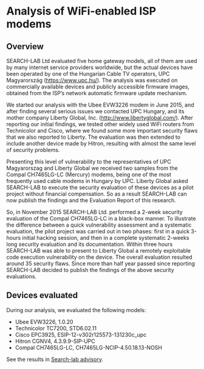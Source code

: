 # Analysis of WiFi-enabled ISP modems #
## Overview ##
SEARCH-LAB Ltd evaluated five home gateway models, all of them are used by many internet service providers worldwide, but the actual devices have been operated by one of the Hungarian Cable TV operators, UPC Magyarország (https://www.upc.hu/). The analysis was executed on commercially available devices and publicly accessible firmware images, obtained from the ISP’s network automatic firmware update mechanism.

We started our analysis with the Ubee EVW3226 modem in June 2015, and after finding several serious issues we contacted UPC Hungary, and its mother company Liberty Global, Inc. (http://www.libertyglobal.com/). After reporting our initial findings, we tested other widely used WiFi routers from Technicolor and Cisco, where we found some more important security flaws that we also reported to Liberty. The evaluation was then extended to include another device made by Hitron, resulting with almost the same level of security problems. 

Presenting this level of vulnerability to the representatives of UPC Magyarorszag and Liberty Global we received two samples from the Compal CH7465LG-LC (Mercury) modems, being one of the most frequently used cable modems in Hungary by UPC. Liberty Global asked SEARCH-LAB to execute the security evaluation of these devices as a pilot project without financial compensation. So as a result SEARCH-LAB can now publish the findings and the Evaluation Report of this research.

So, in November 2015 SEARCH-LAB Ltd. performed a 2-week security evaluation of the Compal CH7465LG-LC in a black-box manner. To illustrate the difference between a quick vulnerability assessment and a systematic evaluation, the pilot project was carried out in two phases: first in a quick 3-hours initial hacking session, and then in a complete systematic 2-weeks long security evaluation and its documentation. Within three hours SEARCH-LAB was able to present to Liberty Global a remotely exploitable code execution vulnerability on the device. The overall evaluation resulted around 35 security flaws.
Since more than half year passed since reporting SEARCH-LAB decided to publish the findings of the above security evaluations.

## Devices evaluated ##
During our analysis, we evaluated the following models:
-	Ubee EVW3226, 1.0.20
-	Technicolor TC7200, STD6.02.11
-	Cisco EPC3925, ESIP-12-v302r125573-131230c_upc
-	Hitron CGNV4, 4.3.9.9-SIP-UPC
-	Compal CH7465LG-LC, CH7465LG-NCIP-4.50.18.13-NOSH

See the results in [Search-lab advisory](http://www.search-lab.hu/advisories/secadv-20150720).
